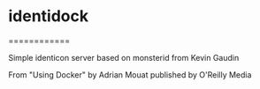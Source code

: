 # identidock
============

Simple identicon server based on monsterid from Kevin Gaudin

From "Using Docker" by Adrian Mouat published by O'Reilly Media